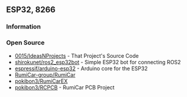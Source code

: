 ## ESP32, 8266



### Information




### Open Source
- [0015/IdeasNProjects](https://github.com/0015/IdeasNProjects) - That Project's Source Code
- [shirokunet/ros2_esp32bot](https://github.com/shirokunet/ros2_esp32bot) - Simple ESP32 bot for connecting ROS2
- [espressif/arduino-esp32](https://github.com/espressif/arduino-esp32) - Arduino core for the ESP32
- [RumiCar-group/RumiCar](https://github.com/RumiCar-group/RumiCar) 
- [pokibon3/RumiCarEX](https://github.com/pokibon3/RumiCarEX)  
- [pokibon3/RCPCB](https://github.com/pokibon3/RCPCB) - RumiCar PCB Project


